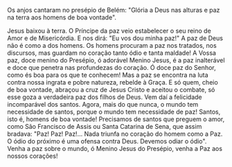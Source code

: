 
Os anjos cantaram no presépio de Belém: "Glória a Deus nas alturas e paz na terra aos homens de boa vontade".

Jesus baixou à terra. O Príncipe da paz veio estabelecer o seu reino de Amor e de Misericórdia. E nos dirá: "Eu vos dou minha paz!" A paz de Deus não é como a dos homens. Os homens procuram a paz nos tratados, nos discursos, mas guardam no coração tanto ódio e tanta maldade! A Vossa paz, doce menino do Presépio, ó adorável Menino Jesus, é a paz inalterável e doce que penetra nas profundezas do coração. Ó doce paz do Senhor, como és boa para os que te conhecem! Mas a paz se encontra na luta contra nossa ingrata e pobre natureza, rebelde à Graça. E só quem, cheio de boa vontade, abraçou a cruz de Jesus Cristo e aceitou o combate, só esse goza a verdadeira paz dos filhos de Deus. Vem daí a felicidade incomparável dos santos. Agora, mais do que nunca, o mundo tem necessidade de santos, porque o mundo tem necessidade de paz! Santos, isto é, homens de boa vontade! Precisamos de santos que preguem o amor, como São Francisco de Assis ou Santa Catarina de Sena, que assim bradava: "Paz! Paz! Paz!\... Nada triunfa no coração do homem como a Paz. O ódio do próximo é uma ofensa contra Deus. Devemos odiar o ódio". Venha a paz sobre o mundo, ó Menino Jesus do Presépio, venha a Paz aos nossos corações!

